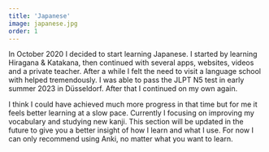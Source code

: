 ```yaml
---
title: 'Japanese'
image: japanese.jpg
order: 1
---
```


In October 2020 I decided to start learning Japanese. I started by learning <span class="tooltip" data-text="2 of the 3 writing systems in the Japanese language">Hiragana & Katakana</span>, then continued with several apps, websites, videos and a private teacher. After a while I felt the need to visit a language school with helped tremendously. I was able to pass the <span class="tooltip" data-text="The Japanese language proficiency test">JLPT N5</span> test in early summer 2023 in Düsseldorf. After that I continued on my own again.

I think I could have achieved much more progress in that time but for me it feels better learning at a slow pace. Currently I focusing on improving my vocabulary and studying new kanji. This section will be updated in the future to give you a better insight of how I learn and what I use. For now I can only recommend using Anki, no matter what you want to learn.